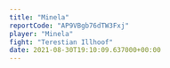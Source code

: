 ```yaml
---
title: "Minela"
reportCode: "AP9VBgb76dTW3Fxj"
player: "Minela"
fight: "Terestian Illhoof"
date: 2021-08-30T19:10:09.637000+00:00
---
```

